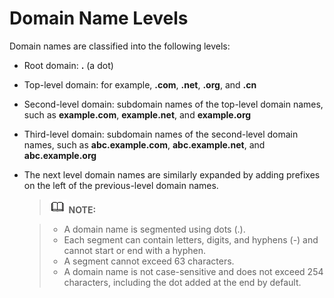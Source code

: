 # Domain Name Levels<a name="en-us_topic_0035893308"></a>

Domain names are classified into the following levels:

-   Root domain: **.** \(a dot\)
-   Top-level domain: for example, **.com**, **.net**, **.org**, and **.cn**
-   Second-level domain: subdomain names of the top-level domain names, such as **example.com**, **example.net**, and **example.org**
-   Third-level domain: subdomain names of the second-level domain names, such as **abc.example.com**, **abc.example.net**, and **abc.example.org**
-   The next level domain names are similarly expanded by adding prefixes on the left of the previous-level domain names.

    > ![](public_sys-resources/icon-note.gif) **NOTE:** 

    > -   A domain name is segmented using dots \(.\).
    > -   Each segment can contain letters, digits, and hyphens \(-\) and cannot start or end with a hyphen.
    > -   A segment cannot exceed 63 characters.
    > -   A domain name is not case-sensitive and does not exceed 254 characters, including the dot added at the end by default.


